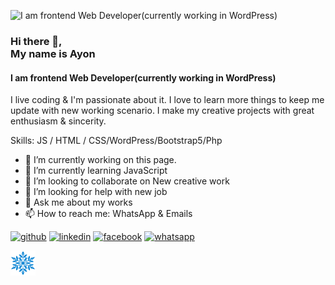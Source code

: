 ![I am frontend Web Developer(currently working in WordPress)](https://media.licdn.com/dms/image/v2/D4E16AQF3IJDRNYGSfQ/profile-displaybackgroundimage-shrink_350_1400/profile-displaybackgroundimage-shrink_350_1400/0/1738156340709?e=1743638400&v=beta&t=blP_yDABBp5FxnYcqX8Kpqavhp6jvYGq5ia35NOoSNg)
### Hi there 👋, <br>My name is Ayon
#### I am frontend Web Developer(currently working in WordPress)
I live coding & I'm passionate about it. I love to learn more things to keep me update with new working scenario. I make my creative projects with great enthusiasm & sincerity.  

Skills: JS / HTML / CSS/WordPress/Bootstrap5/Php

- 🔭 I’m currently working on this page. 
- 🌱 I’m currently learning JavaScript 
- 👯 I’m looking to collaborate on New creative work 
- 🤔 I’m looking for help with new job  
- 💬 Ask me about my works 
- 📫 How to reach me: WhatsApp & Emails 


[<img src='https://cdn.jsdelivr.net/npm/simple-icons@3.0.1/icons/github.svg' alt='github' height='40'>](https://github.com/dev-bishwendu)  [<img src='https://cdn.jsdelivr.net/npm/simple-icons@3.0.1/icons/linkedin.svg' alt='linkedin' height='40'>](https://www.linkedin.com/in/ayon-dev/)  [<img src='https://cdn.jsdelivr.net/npm/simple-icons@3.0.1/icons/facebook.svg' alt='facebook' height='40'>](https://www.facebook.com/ayon.sarker)  [<img src='https://cdn.jsdelivr.net/npm/simple-icons@3.0.1/icons/whatsapp.svg' alt='whatsapp' height='40'>](https://wa.me/+8801304919269>)  

<a href='https://archiveprogram.github.com/'><img src='https://raw.githubusercontent.com/acervenky/animated-github-badges/master/assets/acbadge.gif' width='40' height='40'></a> 

